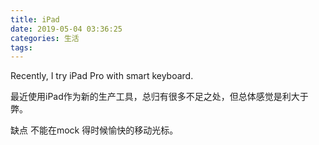 ```yaml
---
title: iPad
date: 2019-05-04 03:36:25
categories: 生活
tags:
---
```



Recently, I try iPad Pro with smart keyboard. 



最近使用iPad作为新的生产工具，总归有很多不足之处，但总体感觉是利大于弊。

缺点
不能在mock 得时候愉快的移动光标。
